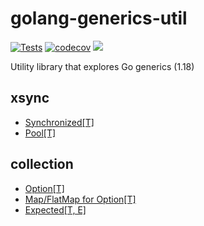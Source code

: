 # golang-generics-util

[![Tests](https://github.com/noxiouz/golang-generics-util/actions/workflows/go.yml/badge.svg?branch=main)](https://github.com/noxiouz/golang-generics-util/actions/workflows/go.yml) [![codecov](https://codecov.io/gh/noxiouz/golang-generics-util/branch/main/graph/badge.svg?token=1CQFQI03JL)](https://codecov.io/gh/noxiouz/golang-generics-util)
[![](https://img.shields.io/github/go-mod/go-version/noxiouz/golang-generics-util.svg)](https://img.shields.io/github/go-mod/go-version/noxiouz/golang-generics-util.svg)

Utility library that explores Go generics (1.18)


## xsync

+ [Synchronized[T]](xsync/synchronized.go)
+ [Pool[T]](xsync/pool.go)

## collection
    
+ [Option[T]](collection/option.go)
+ [Map/FlatMap for Option[T]](collection/option.go)
+ [Expected[T, E]](collection/expected.go)
